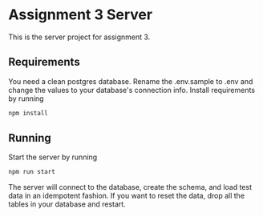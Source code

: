 # Assignment 3 Server
This is the server project for assignment 3. 

## Requirements
You need a clean postgres database. Rename the .env.sample to .env and change the values to your database's 
connection info. Install requirements by running 
```bash
npm install
```

## Running
Start the server by running 
```bash
npm run start
```
The server will connect to the database, create the schema, and load test data  in an idempotent fashion. If you want 
to reset the data, drop all the tables in your database and restart.
